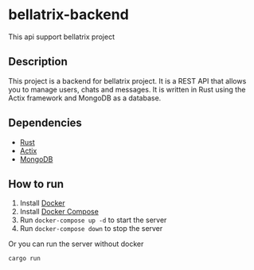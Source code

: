 # bellatrix-backend

This api support bellatrix project

## Description

This project is a backend for bellatrix project. It is a REST API that allows you to manage users, chats and messages. It is written in Rust using the Actix framework and MongoDB as a database.

## Dependencies

- [Rust](https://www.rust-lang.org/tools/install)
- [Actix](https://actix.rs/docs/getting-started/)
- [MongoDB](https://docs.mongodb.com/manual/installation/)

## How to run

1. Install [Docker](https://docs.docker.com/install/)
2. Install [Docker Compose](https://docs.docker.com/compose/install/)
3. Run `docker-compose up -d` to start the server
4. Run `docker-compose down` to stop the server

Or you can run the server without docker

```rust
cargo run
```
